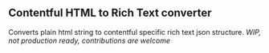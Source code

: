 ## Contentful HTML to Rich Text converter

Converts plain html string to contentful specific rich text json structure.
*WIP, not production ready, contributions are welcome*
